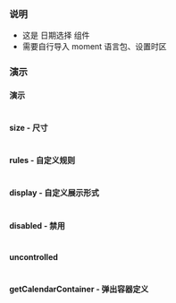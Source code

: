 ### 说明

-   这是 日期选择 组件
-   需要自行导入 moment 语言包、设置时区

### 演示

#### 演示

```js {"codepath": "datepicker.jsx"}
```

#### size - 尺寸

```js {"codepath": "datepicker-size.jsx"}
```

#### rules - 自定义规则

```js {"codepath": "datepicker-rules.jsx"}
```

#### display - 自定义展示形式

```js {"codepath": "datepicker-display.jsx"}
```

#### disabled - 禁用

```js {"codepath": "datepicker-disabled.jsx"}
```

#### uncontrolled

```js {"codepath": "datepicker-uncontrolled.jsx"}
```

#### getCalendarContainer - 弹出容器定义

```js {"codepath": "datepicker-getcalendarcontainer.jsx"}
```
